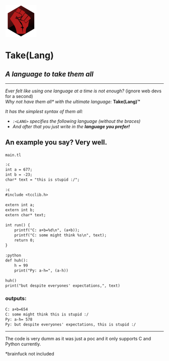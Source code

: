 <img src="./assets/take.png" width=100px>

# Take(Lang)
*A language to take them all*
---

---

*Ever felt like using one language at a time is not enough?* (ignore web devs for a second)  
*Why not have them all\* with the ultimate language:* **Take(Lang)™**

*It has the simplest syntax of them all:*  
+ *`:<LANG>` specifies the following language (without the braces)*  
+ *And after that you just write in the* ***language you prefer!***

An example you say? Very well.
---

`main.tl`
```
:c
int a = 677;
int b = -23;
char* text = "this is stupid :/";

:c
#include <tcclib.h>

extern int a;
extern int b;
extern char* text;

int run() {
    printf("C: a+b=%d\n", (a+b));
    printf("C: some might think %s\n", text);
    return 0;
}

:python
def huh():
    h = 99
    print("Py: a-h=", (a-h))

huh()
print("but despite everyones' expectations,", text)
```
### outputs:
```
C: a+b=654
C: some might think this is stupid :/
Py: a-h= 578
Py: but despite everyones' expectations, this is stupid :/

```

---


The code is very dumm as it was just a poc and it only supports C and Python currently.

*brainfuck not included
